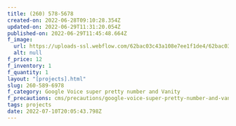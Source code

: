 ```yaml
---
title: ‪(260) 578-5678
created-on: 2022-06-28T09:10:28.354Z
updated-on: 2022-06-29T11:31:20.054Z
published-on: 2022-06-29T11:45:48.664Z
f_image:
  url: https://uploads-ssl.webflow.com/62bac03c43a108e7ee1f1de4/62bac03c43a1087e3b1f1e01_download1.png
  alt: null
f_price: 12
f_inventory: 1
f_quantity: 1
layout: "[projects].html"
slug: 260-589-6978
f_category: Google Voice super pretty number and Vanity
f_precautions: cms/precautions/google-voice-super-pretty-number-and-vanity.md
tags: projects
date: 2022-07-10T20:05:43.798Z
---
```

